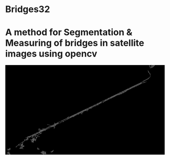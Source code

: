 # Bridges32

# A method for Segmentation & Measuring of bridges in satellite images using opencv

![image](output_images/001_canny.png)
